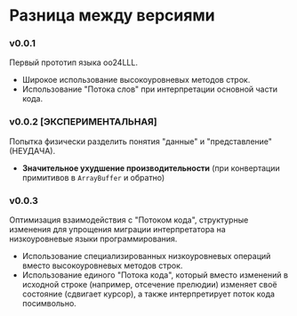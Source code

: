 # Разница между версиями

### v0.0.1

Первый прототип языка oo24LLL.

- Широкое использование высокоуровневых методов строк.
- Использование "Потока слов" при интерпретации основной части кода.

### v0.0.2 \[ЭКСПЕРИМЕНТАЛЬНАЯ]

Попытка физически разделить понятия "данные" и "представление" (НЕУДАЧА).

- **Значительное ухудшение производительности** (при конвертации примитивов в `ArrayBuffer` и обратно)

### v0.0.3

Оптимизация взаимодействия с "Потоком кода", структурные изменения для упрощения миграции интерпретатора на низкоуровневые языки программирования.

- Использование специализированных низкоуровневых операций вместо высокоуровневых методов строк.
- Использование единого "Потока кода", который вместо изменений в исходной строке (например, отсечение прелюдии) изменяет своё состояние (сдвигает курсор), а также интерпретирует поток кода посимвольно.
